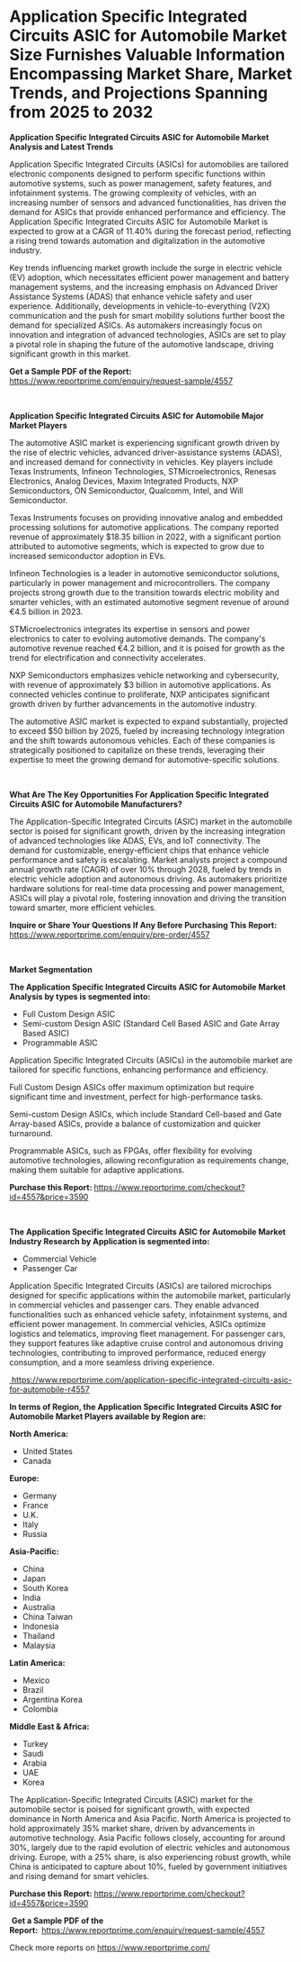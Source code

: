 <p><h1>Application Specific Integrated Circuits ASIC for Automobile Market Size Furnishes Valuable Information Encompassing Market Share, Market Trends, and Projections Spanning from 2025 to 2032</h1></p><p><strong>Application Specific Integrated Circuits ASIC for Automobile Market Analysis and Latest Trends</strong></p>
<p><p>Application Specific Integrated Circuits (ASICs) for automobiles are tailored electronic components designed to perform specific functions within automotive systems, such as power management, safety features, and infotainment systems. The growing complexity of vehicles, with an increasing number of sensors and advanced functionalities, has driven the demand for ASICs that provide enhanced performance and efficiency. The Application Specific Integrated Circuits ASIC for Automobile Market is expected to grow at a CAGR of 11.40% during the forecast period, reflecting a rising trend towards automation and digitalization in the automotive industry.</p><p>Key trends influencing market growth include the surge in electric vehicle (EV) adoption, which necessitates efficient power management and battery management systems, and the increasing emphasis on Advanced Driver Assistance Systems (ADAS) that enhance vehicle safety and user experience. Additionally, developments in vehicle-to-everything (V2X) communication and the push for smart mobility solutions further boost the demand for specialized ASICs. As automakers increasingly focus on innovation and integration of advanced technologies, ASICs are set to play a pivotal role in shaping the future of the automotive landscape, driving significant growth in this market.</p></p>
<p><strong>Get a Sample PDF of the Report:&nbsp;</strong> <a href="https://www.reportprime.com/enquiry/request-sample/4557?utm_campaign=3584&utm_medium=2&utm_source=Github&utm_content=ia&utm_term=19032025&utm_id=application-specific-integrated-circuits-asic-for-automobile">https://www.reportprime.com/enquiry/request-sample/4557</a></p>
<p>&nbsp;</p>
<p><strong>Application Specific Integrated Circuits ASIC for Automobile Major Market Players</strong></p>
<p><p>The automotive ASIC market is experiencing significant growth driven by the rise of electric vehicles, advanced driver-assistance systems (ADAS), and increased demand for connectivity in vehicles. Key players include Texas Instruments, Infineon Technologies, STMicroelectronics, Renesas Electronics, Analog Devices, Maxim Integrated Products, NXP Semiconductors, ON Semiconductor, Qualcomm, Intel, and Will Semiconductor.</p><p>Texas Instruments focuses on providing innovative analog and embedded processing solutions for automotive applications. The company reported revenue of approximately $18.35 billion in 2022, with a significant portion attributed to automotive segments, which is expected to grow due to increased semiconductor adoption in EVs.</p><p>Infineon Technologies is a leader in automotive semiconductor solutions, particularly in power management and microcontrollers. The company projects strong growth due to the transition towards electric mobility and smarter vehicles, with an estimated automotive segment revenue of around €4.5 billion in 2023.</p><p>STMicroelectronics integrates its expertise in sensors and power electronics to cater to evolving automotive demands. The company's automotive revenue reached €4.2 billion, and it is poised for growth as the trend for electrification and connectivity accelerates.</p><p>NXP Semiconductors emphasizes vehicle networking and cybersecurity, with revenue of approximately $3 billion in automotive applications. As connected vehicles continue to proliferate, NXP anticipates significant growth driven by further advancements in the automotive industry.</p><p>The automotive ASIC market is expected to expand substantially, projected to exceed $50 billion by 2025, fueled by increasing technology integration and the shift towards autonomous vehicles. Each of these companies is strategically positioned to capitalize on these trends, leveraging their expertise to meet the growing demand for automotive-specific solutions.</p></p>
<p>&nbsp;</p>
<p><strong>What Are The Key Opportunities For Application Specific Integrated Circuits ASIC for Automobile Manufacturers?</strong></p>
<p><p>The Application-Specific Integrated Circuits (ASIC) market in the automobile sector is poised for significant growth, driven by the increasing integration of advanced technologies like ADAS, EVs, and IoT connectivity. The demand for customizable, energy-efficient chips that enhance vehicle performance and safety is escalating. Market analysts project a compound annual growth rate (CAGR) of over 10% through 2028, fueled by trends in electric vehicle adoption and autonomous driving. As automakers prioritize hardware solutions for real-time data processing and power management, ASICs will play a pivotal role, fostering innovation and driving the transition toward smarter, more efficient vehicles.</p></p>
<p><strong>Inquire or Share Your Questions If Any Before Purchasing This Report:</strong> <a href="https://www.reportprime.com/enquiry/pre-order/4557?utm_campaign=3584&utm_medium=2&utm_source=Github&utm_content=ia&utm_term=19032025&utm_id=application-specific-integrated-circuits-asic-for-automobile">https://www.reportprime.com/enquiry/pre-order/4557</a></p>
<p>&nbsp;</p>
<p><strong>Market Segmentation</strong></p>
<p><strong>The Application Specific Integrated Circuits ASIC for Automobile Market Analysis by types is segmented into:</strong></p>
<p><ul><li>Full Custom Design ASIC</li><li>Semi-custom Design ASIC (Standard Cell Based ASIC and Gate Array Based ASIC)</li><li>Programmable ASIC</li></ul></p>
<p><p>Application Specific Integrated Circuits (ASICs) in the automobile market are tailored for specific functions, enhancing performance and efficiency. </p><p>Full Custom Design ASICs offer maximum optimization but require significant time and investment, perfect for high-performance tasks. </p><p>Semi-custom Design ASICs, which include Standard Cell-based and Gate Array-based ASICs, provide a balance of customization and quicker turnaround. </p><p>Programmable ASICs, such as FPGAs, offer flexibility for evolving automotive technologies, allowing reconfiguration as requirements change, making them suitable for adaptive applications.</p></p>
<p><strong>Purchase this Report:&nbsp;</strong><a href="https://www.reportprime.com/checkout?id=4557&price=3590&utm_campaign=3584&utm_medium=2&utm_source=Github&utm_content=ia&utm_term=19032025&utm_id=application-specific-integrated-circuits-asic-for-automobile">https://www.reportprime.com/checkout?id=4557&price=3590</a></p>
<p>&nbsp;</p>
<p><strong>The Application Specific Integrated Circuits ASIC for Automobile Market Industry Research by Application is segmented into:</strong></p>
<p><ul><li>Commercial Vehicle</li><li>Passenger Car</li></ul></p>
<p><p>Application Specific Integrated Circuits (ASICs) are tailored microchips designed for specific applications within the automobile market, particularly in commercial vehicles and passenger cars. They enable advanced functionalities such as enhanced vehicle safety, infotainment systems, and efficient power management. In commercial vehicles, ASICs optimize logistics and telematics, improving fleet management. For passenger cars, they support features like adaptive cruise control and autonomous driving technologies, contributing to improved performance, reduced energy consumption, and a more seamless driving experience.</p></p>
<p><a href="https://www.reportprime.com/application-specific-integrated-circuits-asic-for-automobile-r4557?utm_campaign=3584&utm_medium=2&utm_source=Github&utm_content=ia&utm_term=19032025&utm_id=application-specific-integrated-circuits-asic-for-automobile">&nbsp;https://www.reportprime.com/application-specific-integrated-circuits-asic-for-automobile-r4557</a></p>
<p><strong>In terms of Region, the Application Specific Integrated Circuits ASIC for Automobile Market Players available by Region are:</strong></p>
<p>
    <p> <strong> North America: </strong>
        <ul>
            <li>United States</li>
            <li>Canada</li>
        </ul>
        </p> 
    <p> <strong> Europe: </strong>
        <ul>
            <li>Germany</li>
            <li>France</li>
            <li>U.K.</li>
            <li>Italy</li>
            <li>Russia</li>
        </ul>
        </p> 
    <p> <strong> Asia-Pacific: </strong>
        <ul>
            <li>China</li>
            <li>Japan</li>
            <li>South Korea</li>
            <li>India</li>
            <li>Australia</li>
            <li>China Taiwan</li>
            <li>Indonesia</li>
            <li>Thailand</li>
            <li>Malaysia</li>
        </ul>
        </p> 
    <p> <strong> Latin America: </strong>
        <ul>
            <li>Mexico</li>
            <li>Brazil</li>
            <li>Argentina Korea</li>
            <li>Colombia</li>
        </ul>
        </p> 
    <p> <strong> Middle East & Africa: </strong>
        <ul>
            <li>Turkey</li>
            <li>Saudi</li>
            <li>Arabia</li>
            <li>UAE</li>
            <li>Korea</li>
        </ul>
    </p>
    </p>
<p><p>The Application-Specific Integrated Circuits (ASIC) market for the automobile sector is poised for significant growth, with expected dominance in North America and Asia Pacific. North America is projected to hold approximately 35% market share, driven by advancements in automotive technology. Asia Pacific follows closely, accounting for around 30%, largely due to the rapid evolution of electric vehicles and autonomous driving. Europe, with a 25% share, is also experiencing robust growth, while China is anticipated to capture about 10%, fueled by government initiatives and rising demand for smart vehicles.</p></p>
<p><strong>Purchase this Report: </strong><a href="https://www.reportprime.com/checkout?id=4557&price=3590&utm_campaign=3584&utm_medium=2&utm_source=Github&utm_content=ia&utm_term=19032025&utm_id=application-specific-integrated-circuits-asic-for-automobile">https://www.reportprime.com/checkout?id=4557&price=3590</a></p>
<p>&nbsp;<strong>Get a Sample PDF of the Report:&nbsp;&nbsp;</strong><a href="https://www.reportprime.com/enquiry/request-sample/4557?utm_campaign=3584&utm_medium=2&utm_source=Github&utm_content=ia&utm_term=19032025&utm_id=application-specific-integrated-circuits-asic-for-automobile">https://www.reportprime.com/enquiry/request-sample/4557</a></p>
<p><strong></strong></p>
<p>Check more reports on <a href="https://www.reportprime.com/?utm_campaign=3584&utm_medium=2&utm_source=Github&utm_content=ia&utm_term=19032025&utm_id=application-specific-integrated-circuits-asic-for-automobile">https://www.reportprime.com/</a></p>